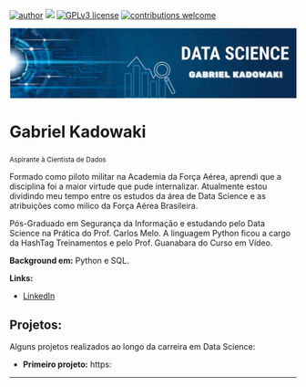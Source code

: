 [![author](https://img.shields.io/badge/author-carlosfab-red.svg)](https://www.linkedin.com/in/carlosfab) [![](https://img.shields.io/badge/python-3.7+-blue.svg)](https://www.python.org/downloads/release/python-365/) [![GPLv3 license](https://img.shields.io/badge/License-GPLv3-blue.svg)](http://perso.crans.org/besson/LICENSE.html) [![contributions welcome](https://img.shields.io/badge/contributions-welcome-brightgreen.svg?style=flat)](https://github.com/carlosfab/data_science/issues)

<p align="center">
  <img src="DS.png" >
</p>

# Gabriel Kadowaki
<sub>Aspirante à Cientista de Dados</sub>

Formado como piloto militar na Academia da Força Aérea, aprendi que a disciplina foi a maior virtude que pude internalizar. Atualmente estou dividindo meu tempo entre os estudos da área de Data Science e as atribuições como milico da Força Aérea Brasileira.

Pós-Graduado em Segurança da Informação e estudando pelo Data Science na Prática do Prof. Carlos Melo.
A linguagem Python ficou a cargo da HashTag Treinamentos e pelo Prof. Guanabara do Curso em Vídeo.


**Background em:** Python e SQL.

**Links:**
* [LinkedIn](https://www.linkedin.com/in/gabriel-cirilo-55180724b/)



## Projetos:
Alguns projetos realizados ao longo da carreira em Data Science:

* **Primeiro projeto:** https:


---



